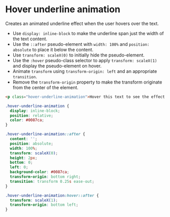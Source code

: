 # Hover underline animation

Creates an animated underline effect when the user hovers over the text.

* Use `display: inline-block` to make the underline span just the width of the text content.
* Use the `::after` pseudo-element with `width: 100%` and `position: absolute` to place it below the content.
* Use `transform: scaleX(0)` to initially hide the pseudo-element.
* Use the `:hover` pseudo-class selector to apply `transform: scaleX(1)` and display the pseudo-element on hover.
* Animate `transform` using `transform-origin: left` and an appropriate `transition`.
* Remove the `transform-origin` property to make the transform originate from the center of the element.

```html
<p class="hover-underline-animation">Hover this text to see the effect!</p>
```

```css
.hover-underline-animation {
  display: inline-block;
  position: relative;
  color: #0087ca;
}

.hover-underline-animation::after {
  content: '';
  position: absolute;
  width: 100%;
  transform: scaleX(0);
  height: 2px;
  bottom: 0;
  left: 0;
  background-color: #0087ca;
  transform-origin: bottom right;
  transition: transform 0.25s ease-out;
}

.hover-underline-animation:hover::after {
  transform: scaleX(1);
  transform-origin: bottom left;
}
```

